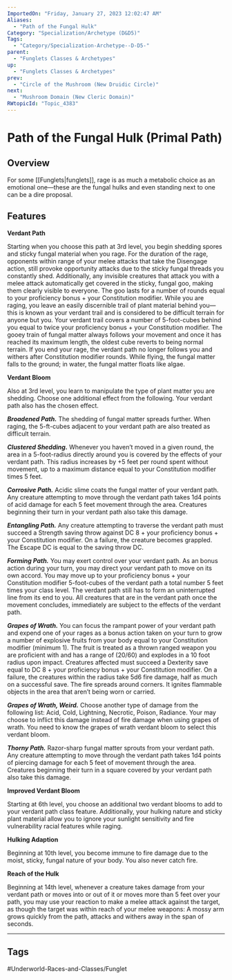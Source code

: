 ```yaml
---
ImportedOn: "Friday, January 27, 2023 12:02:47 AM"
Aliases:
  - "Path of the Fungal Hulk"
Category: "Specialization/Archetype (D&D5)"
Tags:
  - "Category/Specialization-Archetype--D-D5-"
parent:
  - "Funglets Classes & Archetypes"
up:
  - "Funglets Classes & Archetypes"
prev:
  - "Circle of the Mushroom (New Druidic Circle)"
next:
  - "Mushroom Domain (New Cleric Domain)"
RWtopicId: "Topic_4383"
---
```

# Path of the Fungal Hulk (Primal Path)
## Overview
For some [[Funglets|funglets]], rage is as much a metabolic choice as an emotional one—these are the fungal hulks and even standing next to one can be a dire proposal.

## Features
**Verdant Path**

Starting when you choose this path at 3rd level, you begin shedding spores and sticky fungal material when you rage. For the duration of the rage, opponents within range of your melee attacks that take the Disengage action, still provoke opportunity attacks due to the sticky fungal threads you constantly shed. Additionally, any invisible creatures that attack you with a melee attack automatically get covered in the sticky, fungal goo, making them clearly visible to everyone. The goo lasts for a number of rounds equal to your proficiency bonus + your Constitution modifier. While you are raging, you leave an easily discernible trail of plant material behind you—this is known as your verdant trail and is considered to be difficult terrain for anyone but you. Your verdant trail covers a number of 5-foot-cubes behind you equal to twice your proficiency bonus + your Constitution modifier. The gooey train of fungal matter always follows your movement and once it has reached its maximum length, the oldest cube reverts to being normal terrain. If you end your rage, the verdant path no longer follows you and withers after Constitution modifier rounds. While flying, the fungal matter falls to the ground; in water, the fungal matter floats like algae.

**Verdant Bloom**

Also at 3rd level, you learn to manipulate the type of plant matter you are shedding. Choose one additional effect from the following. Your verdant path also has the chosen effect.

***Broadened Path.*** The shedding of fungal matter spreads further. When raging, the 5-ft-cubes adjacent to your verdant path are also treated as difficult terrain.

***Clustered Shedding.*** Whenever you haven’t moved in a given round, the area in a 5-foot-radius directly around you is covered by the effects of your verdant path. This radius increases by +5 feet per round spent without movement, up to a maximum distance equal to your Constitution modifier times 5 feet.

***Corrosive Path.*** Acidic slime coats the fungal matter of your verdant path. Any creature attempting to move through the verdant path takes 1d4 points of acid damage for each 5 feet movement through the area. Creatures beginning their turn in your verdant path also take this damage.

***Entangling Path.*** Any creature attempting to traverse the verdant path must succeed a Strength saving throw against DC 8 + your proficiency bonus + your Constitution modifier. On a failure, the creature becomes grappled. The Escape DC is equal to the saving throw DC.

***Forming Path.*** You may exert control over your verdant path. As an bonus action during your turn, you may direct your verdant path to move on its own accord. You may move up to your proficiency bonus + your Constitution modifier 5-foot-cubes of the verdant path a total number 5 feet times your class level. The verdant path still has to form an uninterrupted line from its end to you. All creatures that are in the verdant path once the movement concludes, immediately are subject to the effects of the verdant path.

***Grapes of Wrath.*** You can focus the rampant power of your verdant path and expend one of your rages as a bonus action taken on your turn to grow a number of explosive fruits from your body equal to your Constitution modifier (minimum 1). The fruit is treated as a thrown ranged weapon you are proficient with and has a range of (20/60) and explodes in a 10 foot radius upon impact. Creatures affected must succeed a Dexterity save equal to DC 8 + your proficiency bonus + your Constitution modifier. On a failure, the creatures within the radius take 5d6 fire damage, half as much on a successful save. The fire spreads around corners. It ignites flammable objects in the area that aren’t being worn or carried.

***Grapes of Wrath, Weird.*** Choose another type of damage from the following list: Acid, Cold, Lightning, Necrotic, Poison, Radiance. Your may choose to inflict this damage instead of fire damage when using grapes of wrath. You need to know the grapes of wrath verdant bloom to select this verdant bloom.

***Thorny Path.*** Razor-sharp fungal matter sprouts from your verdant path. Any creature attempting to move through the verdant path takes 1d4 points of piercing damage for each 5 feet of movement through the area. Creatures beginning their turn in a square covered by your verdant path also take this damage.

**Improved Verdant Bloom**

Starting at 6th level, you choose an additional two verdant blooms to add to your verdant path class feature. Additionally, your hulking nature and sticky plant material allow you to ignore your sunlight sensitivity and fire vulnerability racial features while raging.

**Hulking Adaption**

Beginning at 10th level, you become immune to fire damage due to the moist, sticky, fungal nature of your body. You also never catch fire.

**Reach of the Hulk**

Beginning at 14th level, whenever a creature takes damage from your verdant path or moves into or out of it or moves more than 5 feet over your path, you may use your reaction to make a melee attack against the target, as though the target was within reach of your melee weapons: A mossy arm grows quickly from the path, attacks and withers away in the span of seconds.


---
## Tags
#Underworld-Races-and-Classes/Funglet

